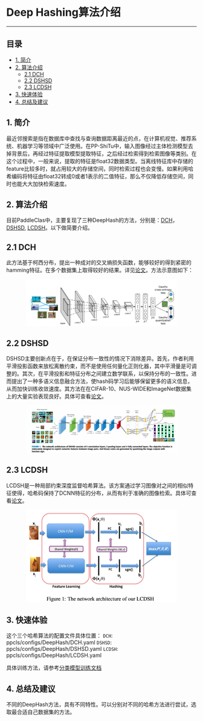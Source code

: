 # Deep Hashing算法介绍
----
## 目录

* [1. 简介](#1)
* [2. 算法介绍](#2)
    * [2.1 DCH](#2.1)
    * [2.2 DSHSD](#2.2)
    * [2.3 LCDSH](#2.3)
* [3. 快速体验](#3)
* [4. 总结及建议](#4)

<a name='1'></a>
## 1. 简介

最近邻搜索是指在数据库中查找与查询数据距离最近的点，在计算机视觉、推荐系统、机器学习等领域中广泛使用。在PP-ShiTu中，输入图像经过主体检测模型去掉背景后，再经过特征提取模型提取特征，之后经过检索得到检索图像等类别。在这个过程中，一般来说，提取的特征是float32数据类型。当离线特征库中存储的feature比较多时，就占用较大的存储空间，同时检索过程也会变慢。如果利用哈希编码将特征由float32转成0或者1表示的二值特征，那么不仅降低存储空间，同时也能大大加快检索速度。

<a name='2'></a>
## 2. 算法介绍

目前PaddleClas中，主要复现了三种DeepHash的方法，分别是：[DCH](http://ise.thss.tsinghua.edu.cn/~mlong/doc/deep-cauchy-hashing-cvpr18.pdf)，[DSHSD](https://ieeexplore.ieee.org/document/8648432/), [LCDSH](https://www.ijcai.org/Proceedings/2017/0499.pdf)。以下做简要介绍。

<a name='2.1'></a>
## 2.1 DCH

此方法基于柯西分布，提出一种成对的交叉熵损失函数，能够较好的得到紧密的hamming特征。在多个数据集上取得较好的结果。详见[论文](http://ise.thss.tsinghua.edu.cn/~mlong/doc/deep-cauchy-hashing-cvpr18.pdf)。方法示意图如下：

<div align="center">
<img src="../../images/deep_hash/DCH.png"  width = "400" />
</div>

<a name='2.2'></a>
## 2.2 DSHSD

DSHSD主要创新点在于，在保证分布一致性的情况下消除差异。首先，作者利用平滑投影函数来放松离散约束，而不是使用任何量化正则化器，其中平滑量是可调整的。其次，在平滑投影和特征分布之间建立数学联系，以保持分布的一致性。进而提出了一种多语义信息融合方法，使hash码学习后能够保留更多的语义信息，从而加快训练收敛速度。其方法在在CIFAR-10、NUS-WIDE和ImageNet数据集上的大量实验表现良好。具体可查看[论文](https://ieeexplore.ieee.org/stamp/stamp.jsp?tp=&arnumber=8648432)。

<div align="center">
<img src="../../images/deep_hash/DSHSD.png"  width = "400" />
</div>

<a name='2.3'></a>
## 2.3 LCDSH

LCDSH是一种局部约束深度监督哈希算法。该方案通过学习图像对之间的相似特征使得，哈希码保持了DCNN特征的分布，从而有利于准确的图像检索。具体可查看[论文](https://www.ijcai.org/Proceedings/2017/0499.pdf)。

<div align="center">
<img src="../../images/deep_hash/LCDSH.png"  width = "400" />
</div>

<a name='3'></a>
## 3. 快速体验

这个三个哈希算法的配置文件具体位置：
`DCH`: ppcls/configs/DeepHash/DCH.yaml
`DSHSD`: ppcls/configs/DeepHash/DSHSD.yaml
`LCDSH`: ppcls/configs/DeepHash/LCDSH.yaml

具体训练方法，请参考[分类模型训练文档](../training/single_label_classification/training.md)

<a name='4'></a>
## 4. 总结及建议

不同的DeepHash方法，具有不同特性。可以分别对不同的哈希方法进行尝试，选取最合适自己数据集的方法。
